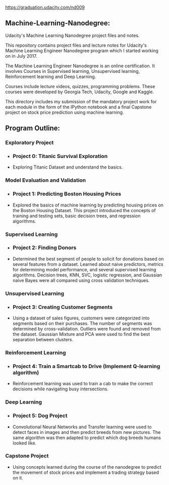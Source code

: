 https://graduation.udacity.com/nd009

## Machine-Learning-Nanodegree:
Udacity's Machine Learning Nanodegree project files and notes.

This repository contains project files and lecture notes for Udacity's Machine Learning Engineer Nanodegree program which I started working on in July 2017.

The Machine Learning Engineer Nanodegree is an online certification. It involves Courses in Supervised learning, Unsupervised learning, Reinforcement learning and Deep Learning.

Courses include lecture videos, quizzes, programming problems. These courses were developed by Georgia Tech, Udacity, Google and Kaggle.

This directory includes my submission of the mandatory project work for each module in the form of the IPython notebook and a final Capstone project on stock price prediction using machine learning.

## Program Outline:

### Exploratory Project
* ### Project 0: Titanic Survival Exploration
* Exploring Titanic Dataset and understand the basics.

### Model Evaluation and Validation
* ### Project 1: Predicting Boston Housing Prices
* Explored the basics of machine learning by predicting housing prices on the Boston Housing Dataset. This project introduced the concepts of training and testing sets, basic decision trees, and regression algorithms.

### Supervised Learning
* ### Project 2: Finding Donors
* Determined the best segment of people to solicit for donations based on several features from a dataset. Learned about naive predictors, metrics for determining model performance, and several supervised learning algorithms. Decision trees, KNN, SVC, logistic regression, and Gaussian naive Bayes were all compared using cross validation techniques.

### Unsupervised Learning
* ### Project 3: Creating Customer Segments
* Using a dataset of sales figures, customers were categorized into segments based on their purchases. The number of segments was determined by cross-validation. Outliers were found and removed from the dataset. Gaussian Mixture and PCA were used to find the best separation between clusters.

### Reinforcement Learning
* ### Project 4: Train a Smartcab to Drive (Implement Q-learning algorithm)
* Reinforcement learning was used to train a cab to make the correct decisions while navigating busy intersections.

### Deep Learning
* ### Project 5: Dog Project
* Convolutional Neural Networks and Transfer learning were used to detect faces in images and then predict breeds from new pictures. The same algorithm was then adapted to predict which dog breeds humans looked like.

### Capstone Project
* Using concepts learned during the course of the nanodegree to predict the movement of stock prices and implement a trading strategy based on it.


